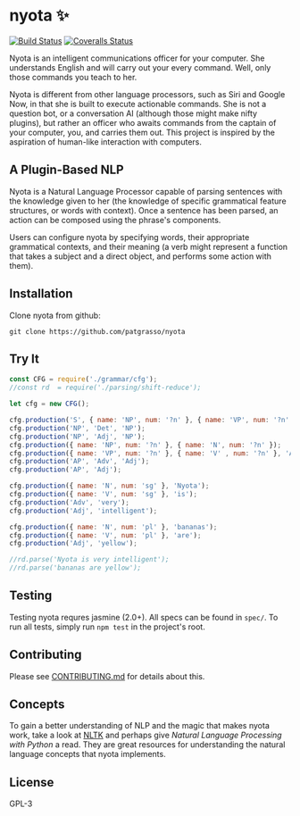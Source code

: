 
# nyota :sparkles:
[![Build Status][travis-image]][travis-url] [![Coveralls Status][coveralls-image]][coveralls-url]

Nyota is an intelligent communications officer for your computer. She
understands English and will carry out your every command. Well, only those
commands you teach to her.

Nyota is different from other language processors, such as Siri and Google Now,
in that she is built to execute actionable commands. She is not a question bot,
or a conversation AI (although those might make nifty plugins), but rather an
officer who awaits commands from the captain of your computer, you, and carries
them out. This project is inspired by the aspiration of human-like interaction
with computers.


## A Plugin-Based NLP
Nyota is a Natural Language Processor capable of parsing sentences with the
knowledge given to her (the knowledge of specific grammatical feature
structures, or words with context). Once a sentence has been parsed, an action
can be composed using the phrase's components.

Users can configure nyota by specifying words, their appropriate grammatical
contexts, and their meaning (a verb might represent a function that takes a
subject and a direct object, and performs some action with them).


## Installation
Clone nyota from github:
```
git clone https://github.com/patgrasso/nyota
```


## Try It
```javascript
const CFG = require('./grammar/cfg');
//const rd  = require('./parsing/shift-reduce');

let cfg = new CFG();

cfg.production('S', { name: 'NP', num: '?n' }, { name: 'VP', num: '?n' });
cfg.production('NP', 'Det', 'NP');
cfg.production('NP', 'Adj', 'NP');
cfg.production({ name: 'NP', num: '?n' }, { name: 'N', num: '?n' });
cfg.production({ name: 'VP', num: '?n' }, { name: 'V' , num: '?n' }, 'AP');
cfg.production('AP', 'Adv', 'Adj');
cfg.production('AP', 'Adj');

cfg.production({ name: 'N', num: 'sg' }, 'Nyota');
cfg.production({ name: 'V', num: 'sg' }, 'is');
cfg.production('Adv', 'very');
cfg.production('Adj', 'intelligent');

cfg.production({ name: 'N', num: 'pl' }, 'bananas');
cfg.production({ name: 'V', num: 'pl' }, 'are');
cfg.production('Adj', 'yellow');

//rd.parse('Nyota is very intelligent');
//rd.parse('bananas are yellow');
```


## Testing
Testing nyota requres jasmine (2.0+). All specs can be found in `spec/`. To run
all tests, simply run `npm test` in the project's root.


## Contributing
Please see [CONTRIBUTING.md](CONTRIBUTING.md) for details about this.


## Concepts
To gain a better understanding of NLP and the magic that makes nyota work, take
a look at [NLTK](http://www.nltk.org) and perhaps give *Natural Language
Processing with Python* a read. They are great resources for understanding the
natural language concepts that nyota implements.


## License
GPL-3


[travis-image]: https://travis-ci.org/patgrasso/nyota.svg?branch=master
[travis-url]: https://travis-ci.org/patgrasso/nyota
[coveralls-image]: https://coveralls.io/repos/patgrasso/nyota/badge.svg?branch=master&service=github
[coveralls-url]: https://coveralls.io/github/patgrasso/nyota?branch=master

